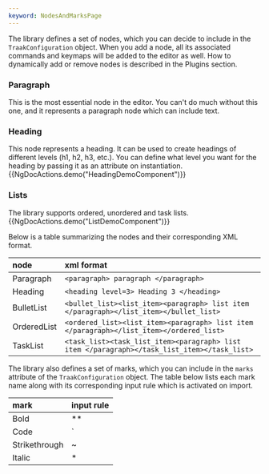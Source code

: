 ```yaml
---
keyword: NodesAndMarksPage
---
```


The library defines a set of nodes, which you can decide to include in the `TraakConfiguration` object.
When you add a node, all its associated commands and keymaps will be added to the editor as well. How to dynamically add or remove nodes is described in the Plugins section.

### Paragraph
This is the most essential node in the editor. You can't do much without this one, and it represents a paragraph node which can include text.

### Heading
This node represents a heading. It can be used to create headings of different levels (h1, h2, h3, etc.). You can define
what level you want for the heading by passing it as an attribute on instantiation.
{{NgDocActions.demo("HeadingDemoComponent")}}
### Lists
The library supports ordered, unordered and task lists.
{{NgDocActions.demo("ListDemoComponent")}}

Below is a table summarizing the nodes and their corresponding XML format.

| node | xml format |
|:-----|:-----------|
| Paragraph | `<paragraph> paragraph </paragraph>` |
| Heading | `<heading level=3> Heading 3 </heading>` |
| BulletList | `<bullet_list><list_item><paragraph> list item </paragraph></list_item></bullet_list>`|
| OrderedList | `<ordered_list><list_item><paragraph> list item </paragraph></list_item></ordered_list>`|
| TaskList | `<task_list><task_list_item><paragraph> list item </paragraph></task_list_item></task_list>`|

The library also defines a set of marks, which you can include in the `marks` attribute of the `TraakConfiguration` object. The table below lists each mark name along with its corresponding input rule which is activated on import.

| mark | input rule | 
|:-----|:---------|
| Bold | **       |
| Code | `        | 
| Strikethrough | ~ |
| Italic | * |
